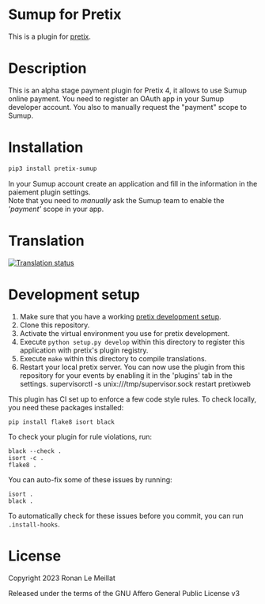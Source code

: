 # Sumup for Pretix

This is a plugin for [pretix](https://github.com/pretix/pretix).

# Description

This is an alpha stage payment plugin for Pretix 4, it allows to use
Sumup online payment. You need to register an OAuth app in your Sumup
developer account. You also to manually request the \"payment\" scope to
Sumup.

# Installation
```bash
pip3 install pretix-sumup
```
In your Sumup account create an application and fill in the information in the paiement plugin settings.  
Note that you need to *manually* ask the Sumup team to enable the *'payment'* scope in your app.  

# Translation
[![Translation status](https://weblate.oci.sctg.eu.org/widgets/pretix-sumup/-/multi-auto.svg)](https://weblate.oci.sctg.eu.org/engage/pretix-sumup/)

# Development setup

1.  Make sure that you have a working [pretix development
    setup](https://docs.pretix.eu/en/latest/development/setup.html).
2.  Clone this repository.
3.  Activate the virtual environment you use for pretix development.
4.  Execute `python setup.py develop` within this directory to register
    this application with pretix\'s plugin registry.
5.  Execute `make` within this directory to compile translations.
6.  Restart your local pretix server. You can now use the plugin from
    this repository for your events by enabling it in the \'plugins\'
    tab in the settings. supervisorctl -s unix:///tmp/supervisor.sock
    restart pretixweb

This plugin has CI set up to enforce a few code style rules. To check
locally, you need these packages installed:

    pip install flake8 isort black

To check your plugin for rule violations, run:

    black --check .
    isort -c .
    flake8 .

You can auto-fix some of these issues by running:

    isort .
    black .

To automatically check for these issues before you commit, you can run
`.install-hooks`.

# License

Copyright 2023 Ronan Le Meillat

Released under the terms of the GNU Affero General Public License v3
